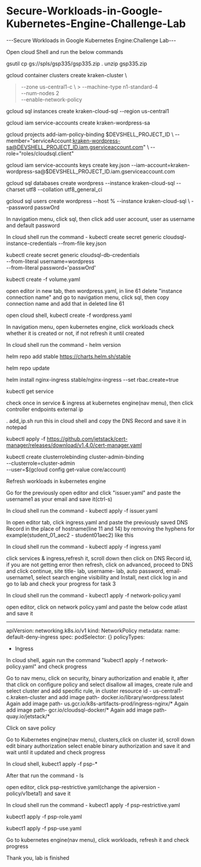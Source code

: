 # Secure-Workloads-in-Google-Kubernetes-Engine-Challenge-Lab

---Secure Workloads in Google Kubernetes Engine:Challenge Lab---

Open cloud Shell and run the below commands

gsutil cp gs://spls/gsp335/gsp335.zip .
unzip gsp335.zip

gcloud container clusters create kraken-cluster \
>  --zone us-central1-c \                                                                                                                                                          >  --machine-type n1-standard-4 \
>  --num-nodes 2 \
>  --enable-network-policy

gcloud sql instances create kraken-cloud-sql --region us-central1

gcloud iam service-accounts create kraken-wordpress-sa

gcloud projects add-iam-policy-binding $DEVSHELL_PROJECT_ID \ --member="serviceAccount:kraken-wordpress-sa@DEVSHELL_PROJECT_ID.iam.gserviceaccount.com" \ --role="roles/cloudsql.client"

gcloud iam service-accounts keys create key.json --iam-account=kraken-wordpress-sa@$DEVSHELL_PROJECT_ID.iam.gserviceaccount.com

gcloud sql databases create wordpress --instance kraken-cloud-sql --charset utf8 --collation utf8_general_ci

gcloud sql users create wordpress --host % --instance kraken-cloud-sql \ --password passwOrd

In navigation menu, click sql, then click add user account, user as username and default password

In cloud shell run the command - kubectl create secret generic cloudsql-instance-credentials --from-file key.json

kubectl create secret generic cloudsql-db-credentials \
    --from-literal username=wordpress \
    --from-literal password='passwOrd'

kubectl create -f volume.yaml

open editor in new tab, then wordpress.yaml, in line 61 delete "instance connection name" and go to navigation menu, click sql, then copy connection name and add that in deleted line 61

open cloud shell,
kubectl create -f wordpress.yaml

In navigation menu, open kubernetes engine, click workloads check whether it is created or not, if not refresh it until created

In cloud shell run the command - helm version

helm repo add stable https://charts.helm.sh/stable

helm repo update

helm install nginx-ingress stable/nginx-ingress --set rbac.create=true

kubectl get service

check once in service & ingress at kubernetes engine(nav menu), then click controller endpoints external ip

. add_ip.sh    run this in cloud shell and copy the DNS Record and save it in notepad

kubectl apply -f https://github.com/jetstack/cert-manager/releases/download/v1.4.0/cert-manager.yaml

kubectl create clusterrolebinding cluster-admin-binding \
    --clusterrole=cluster-admin \
    --user=$(gcloud config get-value core/account)

Refresh workloads in kubernetes engine

Go for the previously open editor and click "issuer.yaml" and paste the username1 as your email and save it(ctrl-s)

In cloud shell run the command - kubectl apply -f issuer.yaml

In open editor tab, click ingress.yaml and paste the previously saved DNS Record in the place of hostname(line 11 and 14) by removing the hyphens for example(student_01_aec2 - student01aec2) like this

In cloud shell run the command - kubectl apply -f ingress.yaml

click services & ingress,refresh it, scroll down then click on DNS Record id, if you are not getting error then refresh, click on advanced, proceed to DNS and click continue, site title- lab, username- lab, auto password, email- username1, select search engine visibility and Install, next click log in and go to lab and check your progress for task 3

In cloud shell run the command - kubect1 apply -f network-policy.yaml

open editor, click on network policy.yaml and paste the below code atlast and save it

---
apiVersion: networking.k8s.io/v1
kind: NetworkPolicy
metadata:
  name: default-deny-ingress
spec:
  podSelector: {}
  policyTypes:
  - Ingress

In cloud shell, again run the command "kubect1 apply -f network-policy.yaml" and check progress

Go to nav menu, click on security, binary authorization and enable it, after that click on configure policy and select disallow all images, create rule and select cluster and add specific rule, in cluster resource id - us-central1-c.kraken-cluster
and add image path- docker.io/library/wordpress:latest
Again add image path- us.gcr.io/k8s-artifacts-prod/ingress-nginx/*
Again add image path- gcr.io/cloudsql-docker/*
Again add image path- quay.io/jetstack/*

Click on save policy

Go to Kubernetes engine(nav menu), clusters,click on cluster id, scroll down edit binary authorization select enable binary authorization and save it and wait until it updated and check progress

In cloud shell, kubect1 apply -f psp-*

After that run the command - ls

open editor, click psp-restrictive.yaml(change the apiversion - policy/v1beta1) and save it

In cloud shell run the command - kubect1 apply -f psp-restrictive.yaml

kubect1 apply -f psp-role.yaml

kubect1 apply -f psp-use.yaml

Go to kubernetes engine(nav menu), click workloads, refresh it and check progress

Thank you, lab is finished

 




